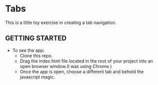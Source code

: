 Tabs
====
This is a little toy exercise in creating a tab navigation.

GETTING STARTED
---------------
- To see the app:
  + Clone this repo.
  + Drag the index.html file located in the root of your project into an open browser window.(I was using Chrome.)
  + Once the app is open, choose a different tab and behold the javascript magic.
